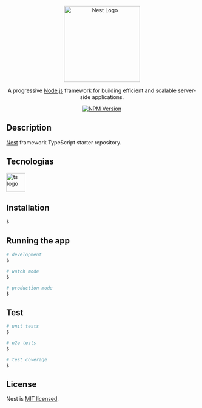 <p align="center">
  <a href="http://nestjs.com/" target="blank"><img src="https://nestjs.com/img/logo-small.svg" width="200" alt="Nest Logo" /></a>
</p>

[circleci-image]: https://img.shields.io/circleci/build/github/nestjs/nest/master?token=abc123def456
[circleci-url]: https://circleci.com/gh/nestjs/nest

  <p align="center">A progressive <a href="http://nodejs.org" target="_blank">Node.js</a> framework for building efficient and scalable server-side applications.</p>
    <p align="center">
<a href="https://www.npmjs.com/~nestjscore" target="_blank"><img src="https://img.shields.io/npm/v/@nestjs/core.svg" alt="NPM Version" /></a>

</p>
  <!--[![Backers on Open Collective](https://opencollective.com/nest/backers/badge.svg)](https://opencollective.com/nest#backer)
  [![Sponsors on Open Collective](https://opencollective.com/nest/sponsors/badge.svg)](https://opencollective.com/nest#sponsor)-->

## Description

[Nest](https://github.com/nestjs/nest) framework TypeScript starter repository.

## Tecnologias
<div class="row">
  <div class="column">
  <img src="https://cdn.worldvectorlogo.com/logos/docker.svg" alt="ts logo" width="50" height="50"  float: left;
  width: 33.33%;
  padding: 5px;/> 
  </div>




## Installation

```bash
$ 
```

## Running the app

```bash
# development
$ 

# watch mode
$

# production mode
$ 
```

## Test

```bash
# unit tests
$ 

# e2e tests
$ 

# test coverage
$ 
```



## License

Nest is [MIT licensed](LICENSE).
